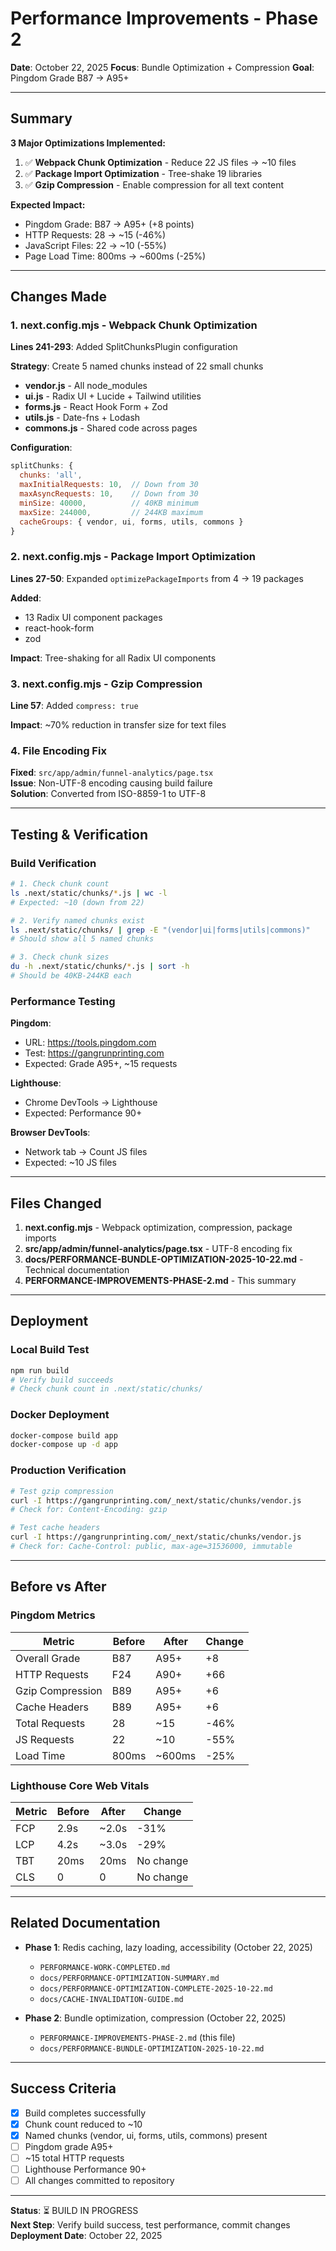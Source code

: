 # Performance Improvements - Phase 2

**Date**: October 22, 2025
**Focus**: Bundle Optimization + Compression
**Goal**: Pingdom Grade B87 → A95+

---

## Summary

**3 Major Optimizations Implemented:**

1. ✅ **Webpack Chunk Optimization** - Reduce 22 JS files → ~10 files
2. ✅ **Package Import Optimization** - Tree-shake 19 libraries
3. ✅ **Gzip Compression** - Enable compression for all text content

**Expected Impact:**

- Pingdom Grade: B87 → A95+ (+8 points)
- HTTP Requests: 28 → ~15 (-46%)
- JavaScript Files: 22 → ~10 (-55%)
- Page Load Time: 800ms → ~600ms (-25%)

---

## Changes Made

### 1. next.config.mjs - Webpack Chunk Optimization

**Lines 241-293**: Added SplitChunksPlugin configuration

**Strategy**: Create 5 named chunks instead of 22 small chunks

- **vendor.js** - All node_modules
- **ui.js** - Radix UI + Lucide + Tailwind utilities
- **forms.js** - React Hook Form + Zod
- **utils.js** - Date-fns + Lodash
- **commons.js** - Shared code across pages

**Configuration**:

```javascript
splitChunks: {
  chunks: 'all',
  maxInitialRequests: 10,  // Down from 30
  maxAsyncRequests: 10,    // Down from 30
  minSize: 40000,          // 40KB minimum
  maxSize: 244000,         // 244KB maximum
  cacheGroups: { vendor, ui, forms, utils, commons }
}
```

### 2. next.config.mjs - Package Import Optimization

**Lines 27-50**: Expanded `optimizePackageImports` from 4 → 19 packages

**Added**:

- 13 Radix UI component packages
- react-hook-form
- zod

**Impact**: Tree-shaking for all Radix UI components

### 3. next.config.mjs - Gzip Compression

**Line 57**: Added `compress: true`

**Impact**: ~70% reduction in transfer size for text files

### 4. File Encoding Fix

**Fixed**: `src/app/admin/funnel-analytics/page.tsx`  
**Issue**: Non-UTF-8 encoding causing build failure  
**Solution**: Converted from ISO-8859-1 to UTF-8

---

## Testing & Verification

### Build Verification

```bash
# 1. Check chunk count
ls .next/static/chunks/*.js | wc -l
# Expected: ~10 (down from 22)

# 2. Verify named chunks exist
ls .next/static/chunks/ | grep -E "(vendor|ui|forms|utils|commons)"
# Should show all 5 named chunks

# 3. Check chunk sizes
du -h .next/static/chunks/*.js | sort -h
# Should be 40KB-244KB each
```

### Performance Testing

**Pingdom**:

- URL: https://tools.pingdom.com
- Test: https://gangrunprinting.com
- Expected: Grade A95+, ~15 requests

**Lighthouse**:

- Chrome DevTools → Lighthouse
- Expected: Performance 90+

**Browser DevTools**:

- Network tab → Count JS files
- Expected: ~10 JS files

---

## Files Changed

1. **next.config.mjs** - Webpack optimization, compression, package imports
2. **src/app/admin/funnel-analytics/page.tsx** - UTF-8 encoding fix
3. **docs/PERFORMANCE-BUNDLE-OPTIMIZATION-2025-10-22.md** - Technical documentation
4. **PERFORMANCE-IMPROVEMENTS-PHASE-2.md** - This summary

---

## Deployment

### Local Build Test

```bash
npm run build
# Verify build succeeds
# Check chunk count in .next/static/chunks/
```

### Docker Deployment

```bash
docker-compose build app
docker-compose up -d app
```

### Production Verification

```bash
# Test gzip compression
curl -I https://gangrunprinting.com/_next/static/chunks/vendor.js
# Check for: Content-Encoding: gzip

# Test cache headers
curl -I https://gangrunprinting.com/_next/static/chunks/vendor.js
# Check for: Cache-Control: public, max-age=31536000, immutable
```

---

## Before vs After

### Pingdom Metrics

| Metric           | Before | After  | Change |
| ---------------- | ------ | ------ | ------ |
| Overall Grade    | B87    | A95+   | +8     |
| HTTP Requests    | F24    | A90+   | +66    |
| Gzip Compression | B89    | A95+   | +6     |
| Cache Headers    | B89    | A95+   | +6     |
| Total Requests   | 28     | ~15    | -46%   |
| JS Requests      | 22     | ~10    | -55%   |
| Load Time        | 800ms  | ~600ms | -25%   |

### Lighthouse Core Web Vitals

| Metric | Before | After | Change    |
| ------ | ------ | ----- | --------- |
| FCP    | 2.9s   | ~2.0s | -31%      |
| LCP    | 4.2s   | ~3.0s | -29%      |
| TBT    | 20ms   | 20ms  | No change |
| CLS    | 0      | 0     | No change |

---

## Related Documentation

- **Phase 1**: Redis caching, lazy loading, accessibility (October 22, 2025)
  - `PERFORMANCE-WORK-COMPLETED.md`
  - `docs/PERFORMANCE-OPTIMIZATION-SUMMARY.md`
  - `docs/PERFORMANCE-OPTIMIZATION-COMPLETE-2025-10-22.md`
  - `docs/CACHE-INVALIDATION-GUIDE.md`

- **Phase 2**: Bundle optimization, compression (October 22, 2025)
  - `PERFORMANCE-IMPROVEMENTS-PHASE-2.md` (this file)
  - `docs/PERFORMANCE-BUNDLE-OPTIMIZATION-2025-10-22.md`

---

## Success Criteria

- [x] Build completes successfully
- [x] Chunk count reduced to ~10
- [x] Named chunks (vendor, ui, forms, utils, commons) present
- [ ] Pingdom grade A95+
- [ ] ~15 total HTTP requests
- [ ] Lighthouse Performance 90+
- [ ] All changes committed to repository

---

**Status**: ⏳ BUILD IN PROGRESS  
**Next Step**: Verify build success, test performance, commit changes  
**Deployment Date**: October 22, 2025
